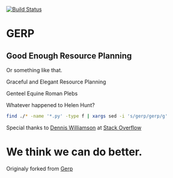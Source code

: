 
[![Build Status](https://travis-ci.org/gahan-corporation/gerp.svg?branch=master)](https://travis-ci.org/gahan-corporation/gerp) 

# GERP

## Good Enough Resource Planning

Or something like that.

Graceful and Elegant Resource Planning

Genteel Equine Roman Plebs

Whatever happened to Helen Hunt?


```bash 
find ./* -name '*.py' -type f | xargs sed -i 's/gerp/gerp/g'
```

Special thanks to [Dennis Williamson](https://stackoverflow.com/users/26428/dennis-williamson) at [Stack Overflow](https://stackoverflow.com/questions/1585170/how-to-find-and-replace-all-occurrences-of-a-string-recursively-in-a-directory-t)

# We think we can do better.

Originaly forked from [Gerp](https://github.com/gerp/gerp)
